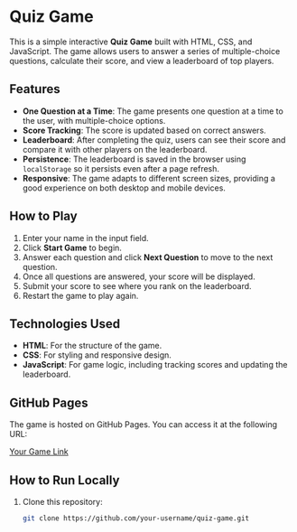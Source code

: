 # Quiz Game

This is a simple interactive **Quiz Game** built with HTML, CSS, and JavaScript. The game allows users to answer a series of multiple-choice questions, calculate their score, and view a leaderboard of top players.

## Features

- **One Question at a Time**: The game presents one question at a time to the user, with multiple-choice options.
- **Score Tracking**: The score is updated based on correct answers.
- **Leaderboard**: After completing the quiz, users can see their score and compare it with other players on the leaderboard.
- **Persistence**: The leaderboard is saved in the browser using `localStorage` so it persists even after a page refresh.
- **Responsive**: The game adapts to different screen sizes, providing a good experience on both desktop and mobile devices.

## How to Play

1. Enter your name in the input field.
2. Click **Start Game** to begin.
3. Answer each question and click **Next Question** to move to the next question.
4. Once all questions are answered, your score will be displayed.
5. Submit your score to see where you rank on the leaderboard.
6. Restart the game to play again.

## Technologies Used

- **HTML**: For the structure of the game.
- **CSS**: For styling and responsive design.
- **JavaScript**: For game logic, including tracking scores and updating the leaderboard.

## GitHub Pages

The game is hosted on GitHub Pages. You can access it at the following URL:

[Your Game Link](https://your-username.github.io/quiz-game/)

## How to Run Locally

1. Clone this repository:
   ```bash
   git clone https://github.com/your-username/quiz-game.git
